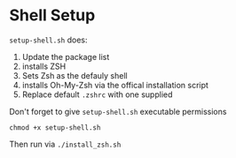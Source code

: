 # Shell Setup

`setup-shell.sh` does:

1.  Update the package list
2.  installs ZSH
3.  Sets Zsh as the defauly shell
4.  installs Oh-My-Zsh via the offical installation script
5.  Replace default `.zshrc` with one supplied

Don't forget to give `setup-shell.sh` executable permissions

`chmod +x setup-shell.sh`

Then run via `./install_zsh.sh`